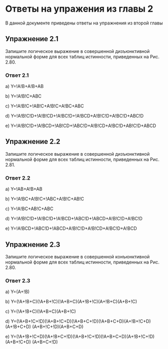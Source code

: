 # Ответы на упражения из главы 2

В данной документе приведены ответы на упражнения из второй главы

## Упражнение 2.1

Запишите логическое выражение в совершенной дизъюнктивной нормальной форме для
всех таблиц истинности, приведенных на Рис. 2.80.

### Ответ 2.1

a) Y=!A!B+A!B+AB

b) Y=!A!B!C+ABC

c) Y=!A!B!C+!AB!C+A!B!C+A!BC+ABC

d) Y=!A!B!C!D+!A!B!CD+!A!BC!D+!A!BCD+A!B!C!D+A!BC!D+ABC!D

e) Y=!A!B!C!D+!A!BCD+!AB!CD+!ABC!D+A!B!CD+A!BC!D+AB!C!D+ABCD

## Упражнение 2.2

Запишите логическое выражение в совершенной дизъюнктивной нормальной форме для
всех таблиц истинности, приведенных на Рис. 2.81.

### Ответ 2.2

a) Y=!AB+A!B+AB

b) Y=!A!BC+A!B!C+!ABC+A!B!C+AB!C

c) Y=!A!BC+AB!C+ABC

d) Y=!A!B!C!D+!A!BC!D+!A!BCD+!ABC!D+!ABCD+A!B!C!D+A!BC!D

e) Y=!A!BCD+!ABC!D+!ABCD+A!B!C!D+A!B!CD+A!BC!D+A!BCD

## Упражнение 2.3

Запишите логическое выражение в совершенной конъюнктивной нормальной форме для
всех таблиц истинности, приведенных на Рис. 2.80.

### Ответ 2.3

a) Y=(A+!B)

b) Y=(!A+!B+C)(!A+B+!C)(!A+B+C)(A+!B+!C)(A+!B+C)(A+B+!C)

c) Y=(!A+!B+C)(!A+B+C)(A+B+!C)

d) Y=(!A+B+!C+!D)(!A+B+!C+D)(!A+B+C+!D)(!A+B+C+D)(A+!B+!C+D)(A+!B+C+D)
(A+B+!C+!D)(A+B+C+D)

e) Y=(!A+!B+!C+D)(!A+!B+C+!D)(!A+B+!C+!D)(!A+B+C+D)(A+!B+!C+!D)(A+B+!C+D)
(A+B+C+!D)

